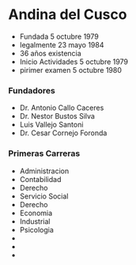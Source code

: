 # Andina del Cusco
- Fundada 5 octubre 1979
- legalmente 23 mayo 1984
- 36 años existencia
- Inicio Actividades 5 octubre 1979
- pirimer examen 5 octubre 1980
### Fundadores
- Dr. Antonio Callo Caceres
- Dr. Nestor Bustos Silva
- Luis Vallejo Santoni
- Dr. Cesar Cornejo Foronda
### Primeras Carreras
- Administracion
- Contabilidad
- Derecho
- Servicio Social
- Derecho
- Economia 
- Industrial
- Psicologia
- 
- 
- 
<!--stackedit_data:
eyJoaXN0b3J5IjpbLTkyMTc3NTQxNiwtNDA4NjEyMzU4XX0=
-->
